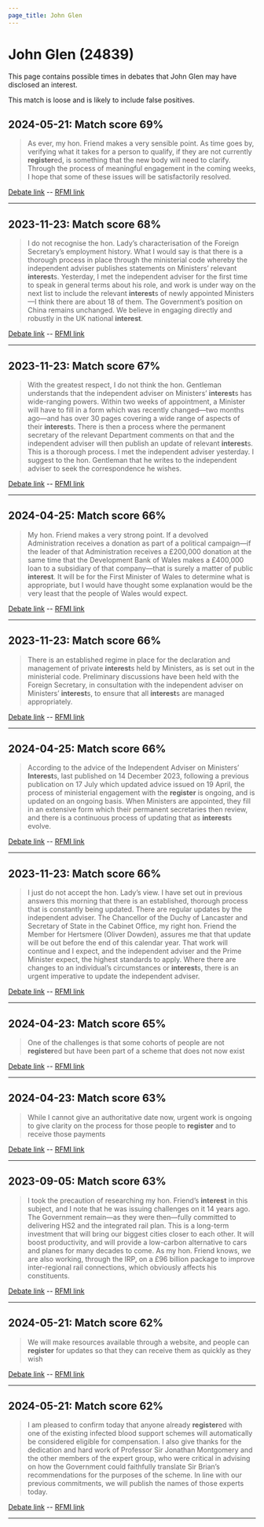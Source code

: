 ```yaml
---
page_title: John Glen
---
```


# John Glen  (24839)

This page contains possible times in debates that John Glen may have disclosed an interest.

This match is loose and is likely to include false positives. 



## 2024-05-21: Match score 69%

>As ever, my hon. Friend makes a very sensible point. As time goes by, verifying what it takes for a person to qualify, if they are not currently **register**ed, is something that the new body will need to clarify. Through the process of meaningful engagement in the coming weeks, I hope that some of these issues will be satisfactorily resolved.

[Debate link](https://www.theyworkforyou.com/debates/?id=2024-05-21a.769.3)  --  [RFMI link](https://www.theyworkforyou.com/mp/24839/register)


---



## 2023-11-23: Match score 68%

>I do not recognise the hon. Lady’s characterisation of the Foreign Secretary’s employment history. What I would say is that there is a thorough process in place through the ministerial code whereby the independent adviser publishes statements on Ministers’ relevant **interest**s. Yesterday, I met the independent adviser for the first time to speak in general terms about his role, and work is under way on the next list to include the relevant **interest**s of newly appointed Ministers—I think there are about 18 of them. The Government’s position on China remains unchanged. We believe in engaging directly and robustly in the UK national **interest**.

[Debate link](https://www.theyworkforyou.com/debates/?id=2023-11-23d.441.1)  --  [RFMI link](https://www.theyworkforyou.com/mp/24839/register)


---



## 2023-11-23: Match score 67%

>With the greatest respect, I do not think the hon. Gentleman understands that the independent adviser on Ministers’ **interest**s has wide-ranging powers. Within two weeks of appointment, a Minister will have to fill in a form which was recently changed—two months ago—and has over 30 pages covering a wide range of aspects of their **interest**s. There is then a process where the permanent secretary of the relevant Department comments on that and the independent adviser will then publish an update of relevant **interest**s. This is a thorough process. I met the independent adviser yesterday. I suggest to the hon. Gentleman that he writes to the independent adviser to seek the correspondence he wishes.

[Debate link](https://www.theyworkforyou.com/debates/?id=2023-11-23d.444.1)  --  [RFMI link](https://www.theyworkforyou.com/mp/24839/register)


---



## 2024-04-25: Match score 66%

>My hon. Friend makes a very strong point. If a devolved Administration receives a donation as part of a political campaign—if the leader of that Administration receives a £200,000 donation at the same time that the Development Bank of Wales makes a £400,000 loan to a subsidiary of that company—that is surely a matter of public **interest**. It will be for the First Minister of Wales to determine what is appropriate, but I would have thought some explanation would be the very least that the people of Wales would expect.

[Debate link](https://www.theyworkforyou.com/debates/?id=2024-04-25b.1133.0)  --  [RFMI link](https://www.theyworkforyou.com/mp/24839/register)


---



## 2023-11-23: Match score 66%

>There is an established regime in place for the declaration and management of private **interest**s held by Ministers, as is set out in the ministerial code. Preliminary discussions have been held with the  Foreign Secretary, in consultation with the independent adviser on Ministers’ **interest**s, to ensure that all **interest**s are managed appropriately.

[Debate link](https://www.theyworkforyou.com/debates/?id=2023-11-23d.440.7)  --  [RFMI link](https://www.theyworkforyou.com/mp/24839/register)


---



## 2024-04-25: Match score 66%

>According to the advice of the Independent Adviser on Ministers’ **Interest**s, last published on 14 December 2023, following a previous publication on 17 July which updated advice issued on 19 April, the process of ministerial engagement with the **register** is ongoing, and is updated on an ongoing basis. When Ministers are appointed, they fill in an extensive form which their permanent secretaries then review, and there is a continuous process of updating that as **interest**s evolve.

[Debate link](https://www.theyworkforyou.com/debates/?id=2024-04-25b.1120.2)  --  [RFMI link](https://www.theyworkforyou.com/mp/24839/register)


---



## 2023-11-23: Match score 66%

>I just do not accept the hon. Lady’s view. I have set out in previous answers this morning that there is an established, thorough process that is constantly being updated. There are regular updates by the independent adviser. The Chancellor of the Duchy of Lancaster and Secretary of State in the Cabinet Office, my right hon. Friend the Member for Hertsmere (Oliver Dowden), assures me that that update will be out before the end of this calendar year. That work will continue and I expect, and the independent adviser and the Prime Minister expect, the highest standards to apply. Where there are changes to an individual’s circumstances or **interest**s, there is an urgent imperative to update the independent adviser.

[Debate link](https://www.theyworkforyou.com/debates/?id=2023-11-23d.444.6)  --  [RFMI link](https://www.theyworkforyou.com/mp/24839/register)


---



## 2024-04-23: Match score 65%

>One of the challenges is that some cohorts of people are not **register**ed but have been part of a scheme that does not now exist

[Debate link](https://www.theyworkforyou.com/debates/?id=2024-04-23a.807.4)  --  [RFMI link](https://www.theyworkforyou.com/mp/24839/register)


---



## 2024-04-23: Match score 63%

>While I cannot give an authoritative date now, urgent work is ongoing to give clarity on the process for those people to **register** and to receive those payments

[Debate link](https://www.theyworkforyou.com/debates/?id=2024-04-23a.807.2)  --  [RFMI link](https://www.theyworkforyou.com/mp/24839/register)


---



## 2023-09-05: Match score 63%

>I took the precaution of researching my hon. Friend’s **interest** in this subject, and I note that he was issuing challenges on it 14 years ago. The Government remain—as they were then—fully committed to delivering HS2 and the integrated rail plan. This is a long-term investment that will bring our biggest cities closer to each other. It will boost productivity, and will provide a low-carbon alternative to cars and planes for many decades to come. As my hon. Friend knows, we are also working, through the IRP, on a £96 billion package to improve inter-regional rail connections, which obviously affects his constituents.

[Debate link](https://www.theyworkforyou.com/debates/?id=2023-09-05c.177.7)  --  [RFMI link](https://www.theyworkforyou.com/mp/24839/register)


---



## 2024-05-21: Match score 62%

>We will make resources available through a website, and people can **register** for updates so that they can receive them as quickly as they wish

[Debate link](https://www.theyworkforyou.com/debates/?id=2024-05-21a.772.4)  --  [RFMI link](https://www.theyworkforyou.com/mp/24839/register)


---



## 2024-05-21: Match score 62%

>I am pleased to confirm today that anyone already **register**ed with one of the existing infected blood support schemes will automatically be considered eligible for compensation. I also give thanks for the dedication and hard work of Professor Sir Jonathan Montgomery and the other members of the expert group, who were critical in advising on how the Government could faithfully translate Sir Brian’s recommendations for the purposes of the scheme. In line with our previous commitments, we will publish the names of those experts today.

[Debate link](https://www.theyworkforyou.com/debates/?id=2024-05-21a.745.2)  --  [RFMI link](https://www.theyworkforyou.com/mp/24839/register)


---

